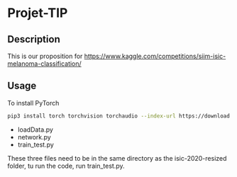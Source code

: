 # Projet-TIP

## Description
This is our proposition for https://www.kaggle.com/competitions/siim-isic-melanoma-classification/

## Usage
To install PyTorch
```bash
pip3 install torch torchvision torchaudio --index-url https://download.pytorch.org/whl/cu118
```

- loadData.py
- network.py 
- train_test.py

These three files need to be in the same directory as the isic-2020-resized folder, tu run the code, run train_test.py.

